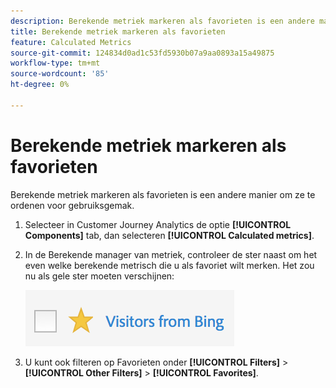 ```yaml
---
description: Berekende metriek markeren als favorieten is een andere manier om ze te ordenen voor gebruiksgemak.
title: Berekende metriek markeren als favorieten
feature: Calculated Metrics
source-git-commit: 124834d0ad1c53fd5930b07a9aa0893a15a49875
workflow-type: tm+mt
source-wordcount: '85'
ht-degree: 0%

---
```


# Berekende metriek markeren als favorieten

Berekende metriek markeren als favorieten is een andere manier om ze te ordenen voor gebruiksgemak.

1. Selecteer in Customer Journey Analytics de optie **[!UICONTROL Components]** tab, dan selecteren **[!UICONTROL Calculated metrics]**.

1. In de Berekende manager van metriek, controleer de ster naast om het even welke berekende metrisch die u als favoriet wilt merken. Het zou nu als gele ster moeten verschijnen:

   ![](assets/favorites.png)

1. U kunt ook filteren op Favorieten onder **[!UICONTROL Filters]** > **[!UICONTROL Other Filters]** > **[!UICONTROL Favorites]**.